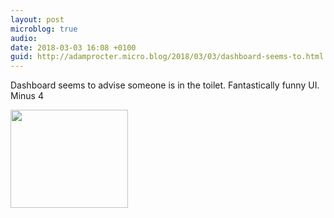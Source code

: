 ```yaml
---
layout: post
microblog: true
audio: 
date: 2018-03-03 16:08 +0100
guid: http://adamprocter.micro.blog/2018/03/03/dashboard-seems-to.html
---
```

Dashboard seems to advise someone is in the toilet. Fantastically funny UI. Minus 4

<img src="http://discursive.adamprocter.co.uk/uploads/2018/8d2badd703.jpg" width="188" height="157" />
